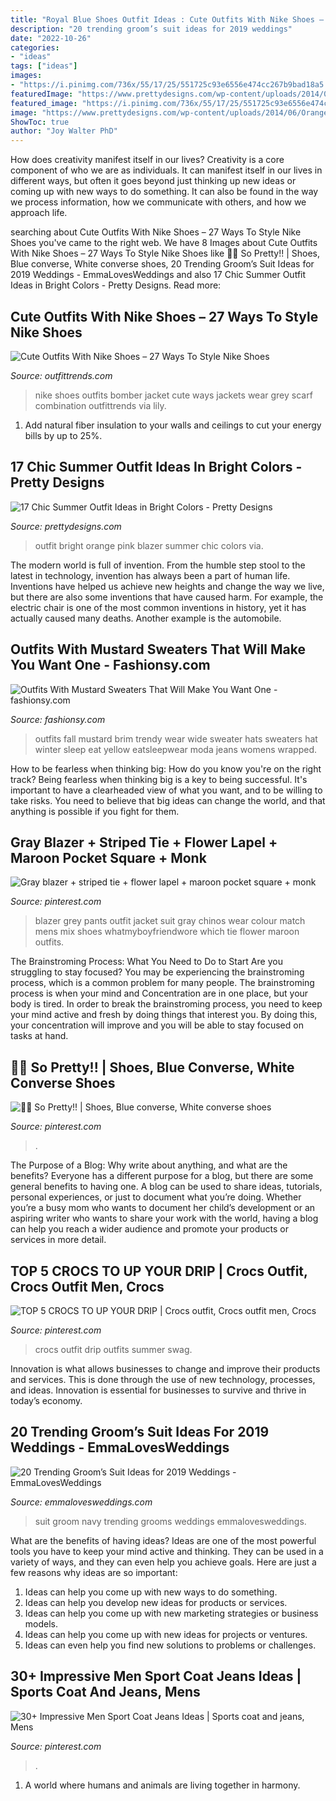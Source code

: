 ```yaml
---
title: "Royal Blue Shoes Outfit Ideas : Cute Outfits With Nike Shoes – 27 Ways To Style Nike Shoes"
description: "20 trending groom’s suit ideas for 2019 weddings"
date: "2022-10-26"
categories:
- "ideas"
tags: ["ideas"]
images:
- "https://i.pinimg.com/736x/55/17/25/551725c93e6556e474cc267b9bad18a5.jpg"
featuredImage: "https://www.prettydesigns.com/wp-content/uploads/2014/06/Orange-Outfit-with-Pink-Blazer.jpg"
featured_image: "https://i.pinimg.com/736x/55/17/25/551725c93e6556e474cc267b9bad18a5.jpg"
image: "https://www.prettydesigns.com/wp-content/uploads/2014/06/Orange-Outfit-with-Pink-Blazer.jpg"
ShowToc: true
author: "Joy Walter PhD"
---
```



How does creativity manifest itself in our lives?
Creativity is a core component of who we are as individuals. It can manifest itself in our lives in different ways, but often it goes beyond just thinking up new ideas or coming up with new ways to do something. It can also be found in the way we process information, how we communicate with others, and how we approach life.

	

		
searching about Cute Outfits With Nike Shoes – 27 Ways To Style Nike Shoes you've came to the right web. We have 8 Images about Cute Outfits With Nike Shoes – 27 Ways To Style Nike Shoes like 💙💙 So Pretty!! | Shoes, Blue converse, White converse shoes, 20 Trending Groom’s Suit Ideas for 2019 Weddings - EmmaLovesWeddings and also 17 Chic Summer Outfit Ideas in Bright Colors - Pretty Designs. Read more:
		
    
## Cute Outfits With Nike Shoes – 27 Ways To Style Nike Shoes

<img loading=lazy src="http://www.outfittrends.com/wp-content/uploads/2016/05/7150af5a251fbad4f2f028550a617d9b.jpg" onerror="this.onerror=null;this.src='https://tse1.mm.bing.net/th?id=OIP.HLDRKbVQfkkZyXcDNNXW2gAAAA&amp;pid=15.1';" alt="Cute Outfits With Nike Shoes – 27 Ways To Style Nike Shoes">

_Source: outfittrends.com_

>nike shoes outfits bomber jacket cute ways jackets wear grey scarf combination outfittrends via lily. 

	

1. Add natural fiber insulation to your walls and ceilings to cut your energy bills by up to 25%.

    
## 17 Chic Summer Outfit Ideas In Bright Colors - Pretty Designs

<img loading=lazy src="https://www.prettydesigns.com/wp-content/uploads/2014/06/Orange-Outfit-with-Pink-Blazer.jpg" onerror="this.onerror=null;this.src='https://tse4.mm.bing.net/th?id=OIP.uQUhI54S81qIjUIMPzxSAgHaK3&amp;pid=15.1';" alt="17 Chic Summer Outfit Ideas in Bright Colors - Pretty Designs">

_Source: prettydesigns.com_

>outfit bright orange pink blazer summer chic colors via. 

	

The modern world is full of invention. From the humble step stool to the latest in technology, invention has always been a part of human life. Inventions have helped us achieve new heights and change the way we live, but there are also some inventions that have caused harm. For example, the electric chair is one of the most common inventions in history, yet it has actually caused many deaths. Another example is the automobile.

    
## Outfits With Mustard Sweaters That Will Make You Want One - Fashionsy.com

<img loading=lazy src="http://fashionsy.com/wp-content/uploads/2016/11/sweater.jpg" onerror="this.onerror=null;this.src='https://tse2.mm.bing.net/th?id=OIP.oMrwUhNktUkZxSYuxNpIQgHaLJ&amp;pid=15.1';" alt="Outfits With Mustard Sweaters That Will Make You Want One - fashionsy.com">

_Source: fashionsy.com_

>outfits fall mustard brim trendy wear wide sweater hats sweaters hat winter sleep eat yellow eatsleepwear moda jeans womens wrapped. 

	

How to be fearless when thinking big: How do you know you're on the right track?
Being fearless when thinking big is a key to being successful. It's important to have a clearheaded view of what you want, and to be willing to take risks. You need to believe that big ideas can change the world, and that anything is possible if you fight for them.

    
## Gray Blazer + Striped Tie + Flower Lapel + Maroon Pocket Square + Monk

<img loading=lazy src="https://i.pinimg.com/736x/5d/a2/6b/5da26b19c42d0a5fa33833981069e071--gq-style-style-blog.jpg" onerror="this.onerror=null;this.src='https://tse3.mm.bing.net/th?id=OIP.Vb7txATWZQsPrgE5Z3dOMwHaLH&amp;pid=15.1';" alt="Gray blazer + striped tie + flower lapel + maroon pocket square + monk">

_Source: pinterest.com_

>blazer grey pants outfit jacket suit gray chinos wear colour match mens mix shoes whatmyboyfriendwore which tie flower maroon outfits. 

	

The Brainstroming Process: What You Need to Do to Start
Are you struggling to stay focused? You may be experiencing the brainstroming process, which is a common problem for many people. The brainstroming process is when your mind and Concentration are in one place, but your body is tired. In order to break the brainstroming process, you need to keep your mind active and fresh by doing things that interest you. By doing this, your concentration will improve and you will be able to stay focused on tasks at hand.

    
## 💙💙 So Pretty!! | Shoes, Blue Converse, White Converse Shoes

<img loading=lazy src="https://i.pinimg.com/736x/ae/bd/55/aebd555f6a625ef47ca1c5c7f07a3465.jpg" onerror="this.onerror=null;this.src='https://tse2.mm.bing.net/th?id=OIP.m6VTKvCNQSJqvuv0Iqf5bAHaJ3&amp;pid=15.1';" alt="💙💙 So Pretty!! | Shoes, Blue converse, White converse shoes">

_Source: pinterest.com_

>. 

	

The Purpose of a Blog: Why write about anything, and what are the benefits?
Everyone has a different purpose for a blog, but there are some general benefits to having one. A blog can be used to share ideas, tutorials, personal experiences, or just to document what you’re doing. Whether you’re a busy mom who wants to document her child’s development or an aspiring writer who wants to share your work with the world, having a blog can help you reach a wider audience and promote your products or services in more detail.

    
## TOP 5 CROCS TO UP YOUR DRIP | Crocs Outfit, Crocs Outfit Men, Crocs

<img loading=lazy src="https://i.pinimg.com/736x/55/17/25/551725c93e6556e474cc267b9bad18a5.jpg" onerror="this.onerror=null;this.src='https://tse1.mm.bing.net/th?id=OIP.eFwvk4uvQkIdJ1cb5vHyvAHaLG&amp;pid=15.1';" alt="TOP 5 CROCS TO UP YOUR DRIP | Crocs outfit, Crocs outfit men, Crocs">

_Source: pinterest.com_

>crocs outfit drip outfits summer swag. 

	

Innovation is what allows businesses to change and improve their products and services. This is done through the use of new technology, processes, and ideas. Innovation is essential for businesses to survive and thrive in today’s economy.

    
## 20 Trending Groom’s Suit Ideas For 2019 Weddings - EmmaLovesWeddings

<img loading=lazy src="http://emmalovesweddings.com/wp-content/uploads/2018/09/navy-blue-groom-suit-wedding-ideas.jpg" onerror="this.onerror=null;this.src='https://tse4.mm.bing.net/th?id=OIP.dpjUCMIlMlwyru3rUc6vKAHaLH&amp;pid=15.1';" alt="20 Trending Groom’s Suit Ideas for 2019 Weddings - EmmaLovesWeddings">

_Source: emmalovesweddings.com_

>suit groom navy trending grooms weddings emmalovesweddings. 

	

What are the benefits of having ideas?
Ideas are one of the most powerful tools you have to keep your mind active and thinking. They can be used in a variety of ways, and they can even help you achieve goals. Here are just a few reasons why ideas are so important: 
1. Ideas can help you come up with new ways to do something.
2. Ideas can help you develop new ideas for products or services. 
3. Ideas can help you come up with new marketing strategies or business models. 
4. Ideas can help you come up with new ideas for projects or ventures. 
5. Ideas can even help you find new solutions to problems or challenges.

    
## 30+ Impressive Men Sport Coat Jeans Ideas | Sports Coat And Jeans, Mens

<img loading=lazy src="https://i.pinimg.com/736x/60/7b/52/607b5288d294ce99c17902be007e216a.jpg" onerror="this.onerror=null;this.src='https://tse1.mm.bing.net/th?id=OIP._vsqFrIkapUJ7B_cl93_ogHaLH&amp;pid=15.1';" alt="30+ Impressive Men Sport Coat Jeans Ideas | Sports coat and jeans, Mens">

_Source: pinterest.com_

>. 

	

1. A world where humans and animals are living together in harmony. 

